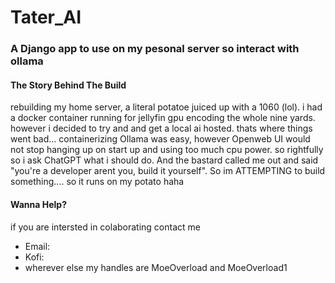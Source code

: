 # Tater_AI
### A Django app to use on my pesonal server so interact with ollama

#### **The Story Behind The Build**
rebuilding my home server, a literal potatoe juiced up with a 1060 (lol). i had a docker container running for jellyfin gpu encoding the whole nine yards. however i decided to try and and get a local ai hosted. thats where things went bad... containerizing Ollama was easy, however Openweb UI would not stop hanging up on start up and using too much cpu power. so rightfully so i ask ChatGPT what i should do. And the bastard called me out and said "you're a developer arent you, build it yourself". So im ATTEMPTING to build something.... so it runs on my potato haha
    
#### **Wanna Help?**
if you are intersted in colaborating contact me
- Email:
- Kofi:
- wherever else my handles are MoeOverload and MoeOverload1 